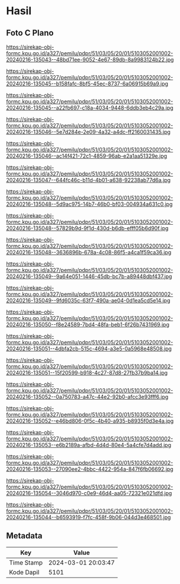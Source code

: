 # Hasil

## Foto C Plano

https://sirekap-obj-formc.kpu.go.id/a327/pemilu/pdpr/51/03/05/20/01/5103052001002-20240216-135043--48bd71ee-9052-4e67-89db-8a9983124b22.jpg

https://sirekap-obj-formc.kpu.go.id/a327/pemilu/pdpr/51/03/05/20/01/5103052001002-20240216-135045--b158fafc-8bf5-45ec-8737-6a06915b69a9.jpg

https://sirekap-obj-formc.kpu.go.id/a327/pemilu/pdpr/51/03/05/20/01/5103052001002-20240216-135045--a22fb697-c18a-4034-9448-6ddb3eb4c29a.jpg

https://sirekap-obj-formc.kpu.go.id/a327/pemilu/pdpr/51/03/05/20/01/5103052001002-20240216-135046--5e7d284e-2e09-4a32-a4dc-ff2160031435.jpg

https://sirekap-obj-formc.kpu.go.id/a327/pemilu/pdpr/51/03/05/20/01/5103052001002-20240216-135046--ac14f421-72c1-4859-96ab-e2a1aa51329e.jpg

https://sirekap-obj-formc.kpu.go.id/a327/pemilu/pdpr/51/03/05/20/01/5103052001002-20240216-135047--644fc46c-b11d-4b01-a638-92238ab77d6a.jpg

https://sirekap-obj-formc.kpu.go.id/a327/pemilu/pdpr/51/03/05/20/01/5103052001002-20240216-135048--5d9ac975-14b7-46b0-bf03-004934a631c0.jpg

https://sirekap-obj-formc.kpu.go.id/a327/pemilu/pdpr/51/03/05/20/01/5103052001002-20240216-135048--57829b9d-9f1d-430d-b6db-efff05b6d90f.jpg

https://sirekap-obj-formc.kpu.go.id/a327/pemilu/pdpr/51/03/05/20/01/5103052001002-20240216-135048--3636896b-678a-4c08-86f5-a4ca1f59ca36.jpg

https://sirekap-obj-formc.kpu.go.id/a327/pemilu/pdpr/51/03/05/20/01/5103052001002-20240216-135049--9a64e051-1446-45db-bc7b-a89448dbf437.jpg

https://sirekap-obj-formc.kpu.go.id/a327/pemilu/pdpr/51/03/05/20/01/5103052001002-20240216-135049--9fd6035c-63f7-490a-ae04-0d1ea5cd5e14.jpg

https://sirekap-obj-formc.kpu.go.id/a327/pemilu/pdpr/51/03/05/20/01/5103052001002-20240216-135050--f8e24589-7bd4-48fa-beb1-6f26b7431969.jpg

https://sirekap-obj-formc.kpu.go.id/a327/pemilu/pdpr/51/03/05/20/01/5103052001002-20240216-135051--4dbfa2cb-515c-4694-a3e5-0a5968e48508.jpg

https://sirekap-obj-formc.kpu.go.id/a327/pemilu/pdpr/51/03/05/20/01/5103052001002-20240216-135051--15f20599-b918-4c27-87d8-27fb37b9ba14.jpg

https://sirekap-obj-formc.kpu.go.id/a327/pemilu/pdpr/51/03/05/20/01/5103052001002-20240216-135052--0a750783-a47c-44e2-92b0-afcc3e93fff6.jpg

https://sirekap-obj-formc.kpu.go.id/a327/pemilu/pdpr/51/03/05/20/01/5103052001002-20240216-135052--e46bd806-0f5c-4b40-a935-b8935f0d3e4a.jpg

https://sirekap-obj-formc.kpu.go.id/a327/pemilu/pdpr/51/03/05/20/01/5103052001002-20240216-135053--e6b2189a-afbd-4d4d-80e4-5a4cfe7d4add.jpg

https://sirekap-obj-formc.kpu.go.id/a327/pemilu/pdpr/51/03/05/20/01/5103052001002-20240216-135053--27090ee2-4bbc-4422-954a-847f6fb06692.jpg

https://sirekap-obj-formc.kpu.go.id/a327/pemilu/pdpr/51/03/05/20/01/5103052001002-20240216-135054--3046d970-c0e9-46d4-aa05-72321e021dfd.jpg

https://sirekap-obj-formc.kpu.go.id/a327/pemilu/pdpr/51/03/05/20/01/5103052001002-20240216-135044--b6593919-f7fc-458f-9b06-044d3e468501.jpg


## Metadata

| Key        | Value               |
| ---------- | ------------------- |
| Time Stamp | 2024-03-01 20:03:47 |
| Kode Dapil | 5101                |



